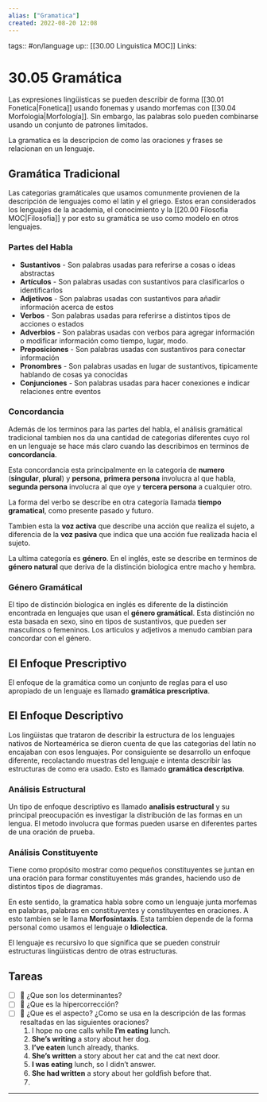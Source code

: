```yaml
---
alias: ["Gramatica"]
created: 2022-08-20 12:08
---
```

tags:: #on/language 
up:: [[30.00 Linguistica MOC]]
Links: 
# 30.05 Gramática
Las expresiones lingüisticas se pueden describir de forma [[30.01 Fonetica|Fonetica]] usando fonemas y usando morfemas con [[30.04 Morfologia|Morfología]]. Sin embargo, las palabras solo pueden combinarse usando un conjunto de patrones limitados.

La gramatica es la descripcion de como las oraciones y frases se relacionan en un lenguaje.

## Gramática Tradicional
Las categorias gramáticales que usamos comunmente provienen de la descripción de lenguajes como el latín y el griego. Estos eran considerados los lenguajes de la academia, el conocimiento y la [[20.00 Filosofia MOC|Filosofia]] y por esto su gramática se uso como modelo en otros lenguajes.

### Partes del Habla
- **Sustantivos** - Son palabras usadas para referirse a cosas o ideas abstractas
- **Artículos** - Son palabras usadas con sustantivos para clasificarlos o identificarlos
- **Adjetivos** - Son palabras usadas con sustantivos para añadir información acerca de estos
- **Verbos** - Son palabras usadas para referirse a distintos tipos de acciones o estados
- **Adverbios** - Son palabras usadas con verbos para agregar información o modificar información como tiempo, lugar, modo.
- **Preposiciones** - Son palabras usadas con sustantivos para conectar información
- **Pronombres** - Son palabras usadas en lugar de sustantivos, tipicamente hablando de cosas ya conocidas
- **Conjunciones** - Son palabras usadas para hacer conexiones e indicar relaciones entre eventos

### Concordancia
Además de los terminos para las partes del habla, el análisis gramátical tradicional tambien nos da una cantidad de categorias diferentes cuyo rol en un lenguaje se hace más claro cuando las describimos en terminos de **concordancia**.

Esta concordancia esta principalmente en la categoria de **numero** (**singular**, **plural**) y **persona**, **primera persona** involucra al que habla, **segunda persona** involucra al que oye y **tercera persona** a cualquier otro.

La forma del verbo se describe en otra categoría llamada **tiempo gramatical**, como presente pasado y futuro.

Tambien esta la **voz activa** que describe una acción que realiza el sujeto, a diferencia de la **voz pasiva** que indica que una acción fue realizada hacia el sujeto.

La ultima categoría es **género**. En el inglés, este se describe en terminos de **género natural** que deriva de la distinción biologica entre macho y hembra.

### Género Gramátical
El tipo de distinción biologica en inglés es diferente de la distinción encontrada en lenguajes que usan el **género gramátical**. Esta distinción no esta basada en sexo, sino en tipos de sustantivos, que pueden ser masculinos o femeninos. Los articulos y adjetivos a menudo cambian para concordar con el género.

## El Enfoque Prescriptivo
El enfoque de la gramática como un conjunto de reglas para el uso apropiado de un lenguaje es llamado **gramática prescriptiva**.

## El Enfoque Descriptivo
Los lingüistas que trataron de describir la estructura de los lenguajes nativos de Norteamérica se dieron cuenta de que las categorias del latín no encajaban con esos lenguajes. Por consiguiente se desarrollo un enfoque diferente, recolactando muestras del lenguaje e intenta describir las estructuras de como era usado. Esto es llamado **gramática descriptiva**.

### Análisis Estructural
Un tipo de enfoque descriptivo es llamado **analisis estructural** y su principal preocupación es investigar la distribución de las formas en un lengua. El metodo involucra que formas pueden usarse en diferentes partes de una oración de prueba.

### Análisis Constituyente
Tiene como propósito mostrar como pequeños constituyentes se juntan en una oración para formar constituyentes más grandes, haciendo uso de distintos tipos de diagramas.

En este sentido, la gramatica habla sobre como un lenguaje junta morfemas en palabras, palabras en constituyentes y constituyentes en oraciones. A esto tambien se le llama **Morfosintaxis**. Esta tambien depende de la forma personal como usamos el lenguaje o **Idiolectica**.

El lenguaje es recursivo lo que significa que se pueden construir estructuras lingüisticas dentro de otras estructuras.

## Tareas
 - [ ] 🔽 ¿Que son los determinantes?
 - [ ] 🔽 ¿Que es la hipercorrección?
 - [ ] 🔽 ¿Que es el aspecto? ¿Como se usa en la descripción de las formas resaltadas en las siguientes oraciones?
	 1. I hope no one calls while **I’m eating** lunch.
	 2. **She’s writing** a story about her dog.
	 3. **I’ve eaten** lunch already, thanks.
	 4. **She’s written** a story about her cat and the cat next door.
	 5. **I was eating** lunch, so I didn’t answer.
	 6. **She had written** a story about her goldﬁsh before that.
	 7. 
___
